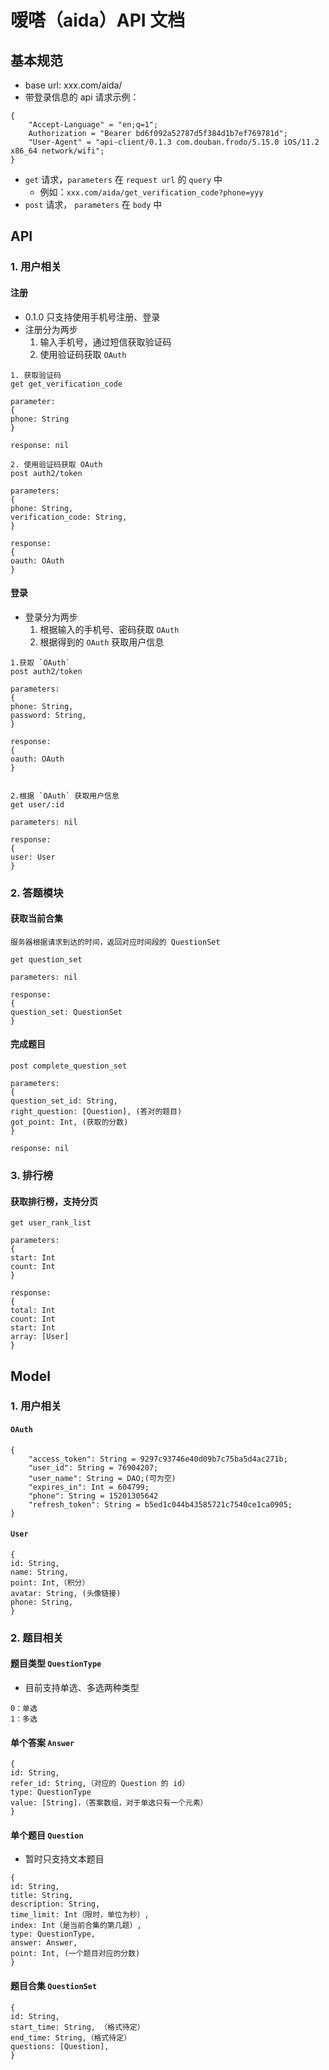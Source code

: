 # 嗳嗒（aida）API 文档

## 基本规范

- base url: xxx.com/aida/
- 带登录信息的 api 请求示例：

```
{
    "Accept-Language" = "en;q=1";
    Authorization = "Bearer bd6f092a52787d5f384d1b7ef769781d";
    "User-Agent" = "api-client/0.1.3 com.douban.frodo/5.15.0 iOS/11.2 x86_64 network/wifi";
}
```
- `get` 请求，`parameters` 在 `request url` 的 `query` 中
	- 例如：`xxx.com/aida/get_verification_code?phone=yyy`
- `post` 请求， `parameters` 在 `body` 中

## API

### 1. 用户相关
#### 注册

- 0.1.0 只支持使用手机号注册、登录
- 注册分为两步
	1. 输入手机号，通过短信获取验证码
	2. 使用验证码获取 `OAuth`

```
1. 获取验证码
get get_verification_code

parameter:
{
phone: String
}

response: nil

2. 使用验证码获取 OAuth
post auth2/token

parameters: 
{
phone: String, 
verification_code: String,
}

response: 
{
oauth: OAuth 
}

```

#### 登录
- 登录分为两步
	1. 根据输入的手机号、密码获取 `OAuth`
	2. 根据得到的 `OAuth` 获取用户信息

```
1.获取 `OAuth`
post auth2/token

parameters: 
{
phone: String, 
password: String,
}

response: 
{
oauth: OAuth 
}


2.根据 `OAuth` 获取用户信息
get user/:id

parameters: nil

response: 
{
user: User
}
```

### 2. 答题模块
#### 获取当前合集

```
服务器根据请求到达的时间，返回对应时间段的 QuestionSet

get question_set

parameters: nil

response:
{
question_set: QuestionSet
}
```

#### 完成题目

```
post complete_question_set

parameters:
{
question_set_id: String,
right_question: [Question], (答对的题目)
got_point: Int, (获取的分数)
}

response: nil

```

### 3. 排行榜
#### 获取排行榜，支持分页
```
get user_rank_list

parameters:
{
start: Int
count: Int
}

response:
{
total: Int
count: Int
start: Int
array: [User]
}
```

## Model
### 1. 用户相关
#### `OAuth`

```
{
    "access_token": String = 9297c93746e40d09b7c75ba5d4ac271b;
    "user_id": String = 76904207;
    "user_name": String = DAO;(可为空)
    "expires_in": Int = 604799;
    "phone": String = 15201305642
    "refresh_token": String = b5ed1c044b43585721c7540ce1ca0905;
}
```

#### `User`
 
```
{
id: String,
name: String,
point: Int,（积分）
avatar: String, (头像链接)
phone: String,
}
```

### 2. 题目相关
#### 题目类型 `QuestionType`
- 目前支持单选、多选两种类型

```
0：单选
1：多选
```

#### 单个答案 `Answer`
```
{
id: String,
refer_id: String,（对应的 Question 的 id）
type: QuestionType
value: [String]，（答案数组，对于单选只有一个元素）
}
```
#### 单个题目 `Question`
- 暂时只支持文本题目

```
{
id: String,
title: String,
description: String,
time_limit: Int（限时，单位为秒）,
index: Int（是当前合集的第几题）,
type: QuestionType,
answer: Answer,
point: Int, (一个题目对应的分数)
}

```

#### 题目合集 `QuestionSet`
```
{
id: String,
start_time: String, （格式待定）
end_time: String,（格式待定）
questions: [Question],
}
```
